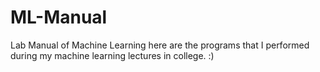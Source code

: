 # ML-Manual
Lab Manual of Machine Learning
here are the programs that I performed during my machine learning lectures in college. :)
